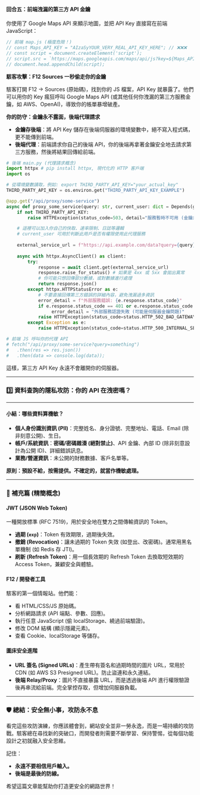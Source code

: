 

#### 回合五：前端洩漏的第三方 API 金鑰

你使用了 Google Maps API 來顯示地圖，並把 API Key 直接寫在前端 JavaScript：

```javascript
// 前端 map.js (極度危險！)
// const Maps_API_KEY = "AIzaSyYOUR_VERY_REAL_API_KEY_HERE"; // ❌❌❌
// const script = document.createElement('script');
// script.src = `https://maps.googleapis.com/maps/api/js?key=${Maps_API_KEY}&callback=initMap`;
// document.head.appendChild(script);
```

**駭客攻擊：F12 Sources 一秒偷走你的金鑰**

駭客打開 F12 -\> Sources (原始碼)，找到你的 JS 檔案，API Key 就暴露了。他們可以用你的 Key 瘋狂呼叫 Google Maps API (或其他任何你洩漏的第三方服務金鑰，如 AWS、OpenAI)，導致你的帳單暴增破產。

**你的防守：金鑰永不露面，後端代理請求**

  * **金鑰存後端**：將 API Key 儲存在後端伺服器的環境變數中，絕不寫入程式碼，更不能傳到前端。
  * **後端代理**：前端請求你自己的後端 API，你的後端再拿著金鑰安全地去請求第三方服務，然後將結果回傳給前端。

<!-- end list -->

```python
# 後端 main.py (代理請求概念)
import httpx # pip install httpx, 現代化的 HTTP 客戶端
import os

# 從環境變數讀取，例如: export THIRD_PARTY_API_KEY="your_actual_key"
THIRD_PARTY_API_KEY = os.environ.get("THIRD_PARTY_API_KEY_EXAMPLE") 

@app.get("/api/proxy/some-service")
async def proxy_some_service(query: str, current_user: dict = Depends(get_current_user_from_token)):
    if not THIRD_PARTY_API_KEY:
        raise HTTPException(status_code=503, detail="服務暫時不可用 (金鑰未配置)")

    # 這裡可以加入你自己的快取、速率限制、日誌等邏輯
    # current_user 可用於判斷此用戶是否有權限使用此代理服務
    
    external_service_url = f"https://api.example.com/data?query={query}&apiKey={THIRD_PARTY_API_KEY}"
    
    async with httpx.AsyncClient() as client:
        try:
            response = await client.get(external_service_url)
            response.raise_for_status() # 如果是 4xx 或 5xx 會拋出異常
            # 你可能只想回傳部分數據，或對數據進行處理
            return response.json() 
        except httpx.HTTPStatusError as e:
            # 不要直接回傳第三方錯誤的詳細內容，避免洩漏過多資訊
            error_detail = f"外部服務錯誤: {e.response.status_code}"
            if e.response.status_code == 401 or e.response.status_code == 403:
                 error_detail = "外部服務認證失敗 (可能是伺服器金鑰問題)"
            raise HTTPException(status_code=status.HTTP_502_BAD_GATEWAY, detail=error_detail)
        except Exception as e:
            raise HTTPException(status_code=status.HTTP_500_INTERNAL_SERVER_ERROR, detail=f"代理請求時發生未知錯誤: {str(e)}")

# 前端 JS 呼叫你的代理 API
# fetch("/api/proxy/some-service?query=something")
#   .then(res => res.json())
#   .then(data => console.log(data));
```

這樣，第三方 API Key 永遠不會離開你的伺服器。

-----

### 3️⃣ 資料查詢的隱私攻防：你的 API 在洩密嗎？
 
-----

#### 小結：哪些資料算機敏？

  * **個人身份識別資訊 (PII)**：完整姓名、身分證號、完整地址、電話、Email (除非刻意公開)、生日。
  * **帳戶/系統資訊**：**密碼/密碼雜湊 (絕對禁止)**、API 金鑰、內部 ID (除非刻意設計為公開 ID)、詳細錯誤訊息。
  * **業務/營運資訊**：未公開的財務數據、客戶名單等。

**原則：預設不給，按需提供。不確定的，就當作機敏處理。**

-----

### 📎 補充篇 (精簡概念)

#### JWT (JSON Web Token)

一種開放標準 (RFC 7519)，用於安全地在雙方之間傳輸資訊的 Token。

  * **過期 (`exp`)**：Token 有效期限，過期後失效。
  * **撤銷 (Revocation)**：讓未過期的 Token 失效 (如登出、改密碼)。通常用黑名單機制 (如 Redis 存 JTI)。
  * **刷新 (Refresh Token)**：用一個長效期的 Refresh Token 去換取短效期的 Access Token，兼顧安全與體驗。

#### F12 / 開發者工具

駭客的第一個情報站。他們能：

  * 看 HTML/CSS/JS 原始碼。
  * 分析網路請求 (API 端點、參數、回應)。
  * 執行任意 JavaScript (偷 localStorage、繞過前端驗證)。
  * 修改 DOM 結構 (顯示隱藏元素)。
  * 查看 Cookie、localStorage 等儲存。

#### 圖床安全進階

  * **URL 簽名 (Signed URLs)**：產生帶有簽名和過期時間的圖片 URL，常用於 CDN (如 AWS S3 Presigned URL)。防止盜連和永久連結。
  * **後端 Relay/Proxy**：圖片不直接暴露 URL，而是透過後端 API 進行權限驗證後再串流給前端。完全掌控存取，但增加伺服器負載。

-----

### 🛡️ 總結：安全無小事，攻防永不息

看完這些攻防演練，你應該體會到，網站安全並非一勞永逸，而是一場持續的攻防戰。駭客總在尋找新的突破口，而開發者則需要不斷學習、保持警惕，從每個功能設計之初就融入安全思維。

記住：

  * **永遠不要相信用戶輸入。**
  * **後端是最後的防線。** 

希望這篇文章能幫助你打造更安全的網路世界！